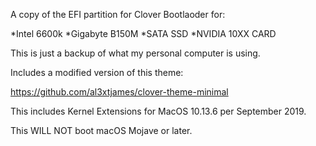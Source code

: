 A copy of the EFI partition for Clover Bootlaoder for:


*Intel 6600k
*Gigabyte B150M
*SATA SSD
*NVIDIA 10XX CARD


This is just a backup of what my personal computer is using.

Includes a modified version of this theme:

https://github.com/al3xtjames/clover-theme-minimal


This includes Kernel Extensions for MacOS 10.13.6 per September 2019.


This WILL NOT boot macOS Mojave or later.
